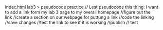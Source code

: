 index.html 
lab3 > pseudocode practice
// Lest pseudocode this thing: I want to add a link form my lab 3 page to my overall homepage 
//figure out the link 
//create a section on our webpage for puttung a link 
//code the linking 
//save changes
//test the link to see if it is working 
//publish
// test 